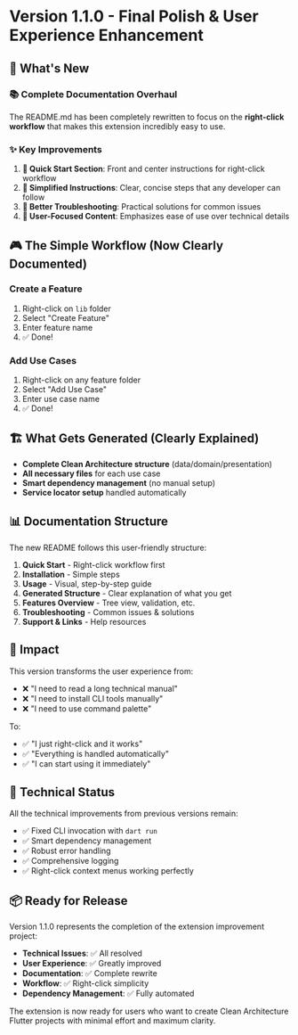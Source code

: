 # Version 1.1.0 - Final Polish & User Experience Enhancement

## 🎯 What's New

### 📚 Complete Documentation Overhaul

The README.md has been completely rewritten to focus on the **right-click workflow** that makes this extension incredibly easy to use.

### ✨ Key Improvements

1. **🚀 Quick Start Section**: Front and center instructions for right-click workflow
2. **📖 Simplified Instructions**: Clear, concise steps that any developer can follow
3. **🔧 Better Troubleshooting**: Practical solutions for common issues
4. **🎯 User-Focused Content**: Emphasizes ease of use over technical details

## 🎮 The Simple Workflow (Now Clearly Documented)

### Create a Feature
1. Right-click on `lib` folder
2. Select "Create Feature"
3. Enter feature name
4. ✅ Done!

### Add Use Cases
1. Right-click on any feature folder
2. Select "Add Use Case"  
3. Enter use case name
4. ✅ Done!

## 🏗️ What Gets Generated (Clearly Explained)

- **Complete Clean Architecture structure** (data/domain/presentation)
- **All necessary files** for each use case
- **Smart dependency management** (no manual setup)
- **Service locator setup** handled automatically

## 📊 Documentation Structure

The new README follows this user-friendly structure:

1. **Quick Start** - Right-click workflow first
2. **Installation** - Simple steps  
3. **Usage** - Visual, step-by-step guide
4. **Generated Structure** - Clear explanation of what you get
5. **Features Overview** - Tree view, validation, etc.
6. **Troubleshooting** - Common issues & solutions
7. **Support & Links** - Help resources

## 🎯 Impact

This version transforms the user experience from:
- ❌ "I need to read a long technical manual"
- ❌ "I need to install CLI tools manually"
- ❌ "I need to use command palette"

To:
- ✅ "I just right-click and it works"
- ✅ "Everything is handled automatically"
- ✅ "I can start using it immediately"

## 🔄 Technical Status

All the technical improvements from previous versions remain:
- ✅ Fixed CLI invocation with `dart run`
- ✅ Smart dependency management
- ✅ Robust error handling
- ✅ Comprehensive logging
- ✅ Right-click context menus working perfectly

## 📦 Ready for Release

Version 1.1.0 represents the completion of the extension improvement project:

- **Technical Issues**: ✅ All resolved
- **User Experience**: ✅ Greatly improved
- **Documentation**: ✅ Complete rewrite
- **Workflow**: ✅ Right-click simplicity
- **Dependency Management**: ✅ Fully automated

The extension is now ready for users who want to create Clean Architecture Flutter projects with minimal effort and maximum clarity.
